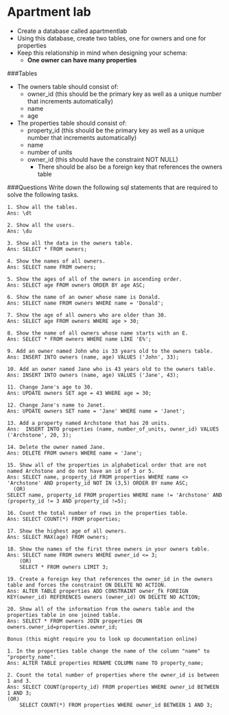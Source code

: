 # Apartment lab

- Create a database called apartmentlab 
- Using this database, create two tables, one for owners and one for properties
- Keep this relationship in mind when designing your schema:
	+ **One owner can have many properties**

###Tables

- The owners table should consist of: 
	+ owner_id (this should be the primary key as well as a unique number that increments automatically)
	+ name
	+ age
- The properties table should consist of:
	+ property_id (this should be the primary key as well as a unique number that increments automatically)
	+ name
	+ number of units
	+ owner_id (this should have the constraint NOT NULL)
		+ There should be also be a foreign key that references the owners table

###Questions
Write down the following sql statements that are required to solve the following tasks.

```    
1. Show all the tables.
Ans: \dt

2. Show all the users.
Ans: \du

3. Show all the data in the owners table.
Ans: SELECT * FROM owners;

4. Show the names of all owners.
Ans: SELECT name FROM owners;

5. Show the ages of all of the owners in ascending order.
Ans: SELECT age FROM owners ORDER BY age ASC;

6. Show the name of an owner whose name is Donald.
Ans: SELECT name FROM owners WHERE name = 'Donald';

7. Show the age of all owners who are older than 30.
Ans: SELECT age FROM owners WHERE age > 30;

8. Show the name of all owners whose name starts with an E.
Ans: SELECT * FROM owners WHERE name LIKE 'E%';

9. Add an owner named John who is 33 years old to the owners table.
Ans: INSERT INTO owners (name, age) VALUES ('John', 33);

10. Add an owner named Jane who is 43 years old to the owners table.
Ans: INSERT INTO owners (name, age) VALUES ('Jane', 43);

11. Change Jane's age to 30.
Ans: UPDATE owners SET age = 43 WHERE age = 30;

12. Change Jane's name to Janet.
Ans: UPDATE owners SET name = 'Jane' WHERE name = 'Janet';

13. Add a property named Archstone that has 20 units.
Ans:  INSERT INTO properties (name, number_of_units, owner_id) VALUES ('Archstone', 20, 3);

14. Delete the owner named Jane.
Ans: DELETE FROM owners WHERE name = 'Jane';

15. Show all of the properties in alphabetical order that are not named Archstone and do not have an id of 3 or 5.
Ans: SELECT name, property_id FROM properties WHERE name <> 'Archstone' AND property_id NOT IN (3,5) ORDER BY name ASC;
  (OR)
SELECT name, property_id FROM properties WHERE name != 'Archstone' AND (property_id != 3 AND property_id !=5);

16. Count the total number of rows in the properties table.
Ans: SELECT COUNT(*) FROM properties;

17. Show the highest age of all owners.
Ans: SELECT MAX(age) FROM owners;

18. Show the names of the first three owners in your owners table.
Ans: SELECT name FROM owners WHERE owner_id <= 3;
	(OR)
	SELECT * FROM owners LIMIT 3;

19. Create a foreign key that references the owner_id in the owners table and forces the constraint ON DELETE NO ACTION. 
Ans: ALTER TABLE properties ADD CONSTRAINT owner_fk FOREIGN KEY(owner_id) REFERENCES owners (owner_id) ON DELETE NO ACTION;

20. Show all of the information from the owners table and the properties table in one joined table.
Ans: SELECT * FROM owners JOIN properties ON owners.owner_id=properties.owner_id;

Bonus (this might require you to look up documentation online)

1. In the properties table change the name of the column "name" to "property_name".
Ans: ALTER TABLE properties RENAME COLUMN name TO property_name;

2. Count the total number of properties where the owner_id is between 1 and 3.
Ans: SELECT COUNT(property_id) FROM properties WHERE owner_id BETWEEN 	  1 AND 3;
(OR)
	SELECT COUNT(*) FROM properties WHERE owner_id BETWEEN 1 AND 3;
```